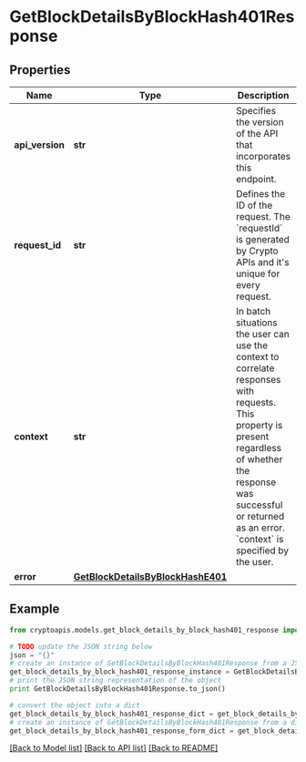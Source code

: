 # GetBlockDetailsByBlockHash401Response


## Properties
Name | Type | Description | Notes
------------ | ------------- | ------------- | -------------
**api_version** | **str** | Specifies the version of the API that incorporates this endpoint. | 
**request_id** | **str** | Defines the ID of the request. The &#x60;requestId&#x60; is generated by Crypto APIs and it&#39;s unique for every request. | 
**context** | **str** | In batch situations the user can use the context to correlate responses with requests. This property is present regardless of whether the response was successful or returned as an error. &#x60;context&#x60; is specified by the user. | [optional] 
**error** | [**GetBlockDetailsByBlockHashE401**](GetBlockDetailsByBlockHashE401.md) |  | 

## Example

```python
from cryptoapis.models.get_block_details_by_block_hash401_response import GetBlockDetailsByBlockHash401Response

# TODO update the JSON string below
json = "{}"
# create an instance of GetBlockDetailsByBlockHash401Response from a JSON string
get_block_details_by_block_hash401_response_instance = GetBlockDetailsByBlockHash401Response.from_json(json)
# print the JSON string representation of the object
print GetBlockDetailsByBlockHash401Response.to_json()

# convert the object into a dict
get_block_details_by_block_hash401_response_dict = get_block_details_by_block_hash401_response_instance.to_dict()
# create an instance of GetBlockDetailsByBlockHash401Response from a dict
get_block_details_by_block_hash401_response_form_dict = get_block_details_by_block_hash401_response.from_dict(get_block_details_by_block_hash401_response_dict)
```
[[Back to Model list]](../README.md#documentation-for-models) [[Back to API list]](../README.md#documentation-for-api-endpoints) [[Back to README]](../README.md)


